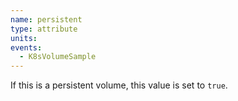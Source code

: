 ```yaml
---
name: persistent
type: attribute
units:
events:
  - K8sVolumeSample
---
```


If this is a persistent volume, this value is set to `true`.